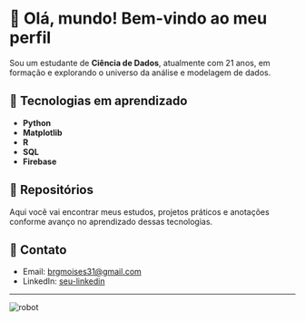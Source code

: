 # 👋 Olá, mundo! Bem-vindo ao meu perfil

Sou um estudante de **Ciência de Dados**, atualmente com 21 anos, em formação e explorando o universo da análise e modelagem de dados.

## 🧠 Tecnologias em aprendizado

- **Python** 
- **Matplotlib** 
- **R** 
- **SQL** 
- **Firebase** 

## 📁 Repositórios

Aqui você vai encontrar meus estudos, projetos práticos e anotações conforme avanço no aprendizado dessas tecnologias.

## 🔗 Contato

- Email: brgmoises31@gmail.com    
- LinkedIn: [seu-linkedin](https://www.linkedin.com/in/mois%C3%A9s-braga-3128b2335/)

---

![robot](https://i.pinimg.com/originals/9d/20/81/9d2081e7da1b4bf1ddb3adfe58f2ee03.gif)
